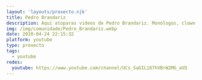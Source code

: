 ```yaml
---
layout: 'layouts/proxecto.njk'
title: Pedro Brandariz
description: Aquí atoparas videos de Pedro Brandariz. Monólogos, clown, teatro, audiovisual ...
img: /img/comunidade/Pedro_Brandariz.webp
date: 2010-04-24 22:15:32
platform: youtube
type: proxecto
tags:
  - youtube
redes:
  youtube: https://www.youtube.com/channel/UCs_SaGIL167hVBrW2MG_aVQ
---
```

